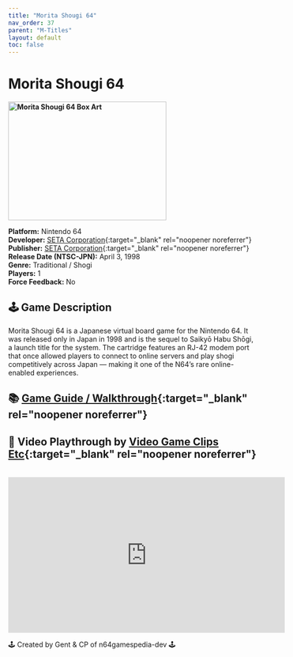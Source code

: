 ```yaml
---
title: "Morita Shougi 64"
nav_order: 37
parent: "M-Titles"
layout: default
toc: false
---
```


# Morita Shougi 64

<b>
<img src="https://images.launchbox-app.com//db5d9ed3-c4e4-4ac6-b574-ad2e94e2ede5.png" alt="Morita Shougi 64 Box Art" width="320" height="240" />
</b>

**Platform:** Nintendo 64  
**Developer:** [SETA Corporation](https://en.wikipedia.org/wiki/SETA_Corporation){:target="_blank" rel="noopener noreferrer"}  
**Publisher:** [SETA Corporation](https://en.wikipedia.org/wiki/SETA_Corporation){:target="_blank" rel="noopener noreferrer"}  
**Release Date (NTSC-JPN):** April 3, 1998  
**Genre:** Traditional / Shogi  
**Players:** 1  
**Force Feedback:** No  

## 🕹️ Game Description
Morita Shougi 64 is a Japanese virtual board game for the Nintendo 64. It was released only in Japan in 1998 and is the sequel to Saikyō Habu Shōgi, a launch title for the system. The cartridge features an RJ-42 modem port that once allowed players to connect to online servers and play shogi competitively across Japan — making it one of the N64’s rare online-enabled experiences.

## 📚 [Game Guide / Walkthrough](https://gamefaqs.gamespot.com/n64/574522-morita-shogi-64/faqs/79179){:target="_blank" rel="noopener noreferrer"}

## 🎥 Video Playthrough by [Video Game Clips Etc](https://www.youtube.com/channel/UCHkgWVJ0SviAVToeyTdVbrA){:target="_blank" rel="noopener noreferrer"}
<br />  
<iframe width="560" height="315" src="https://www.youtube.com/embed/kUlSqFlm4Kk" title="Morita Shougi 64 Gameplay" frameborder="0" allowfullscreen></iframe>

🕹️ Created by Gent & CP of n64gamespedia-dev 🕹️  
<!-- Vault Format: n64gamespedia-dev -->  
<!-- Protocol Source: _vault-specs/format-protocol.md -->
